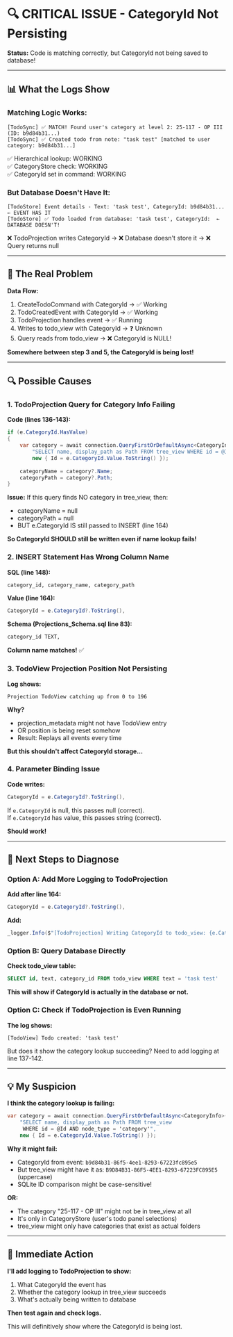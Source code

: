 # 🔍 CRITICAL ISSUE - CategoryId Not Persisting

**Status:** Code is matching correctly, but CategoryId not being saved to database!

---

## 📊 **What the Logs Show**

### **Matching Logic Works:**
```
[TodoSync] ✅ MATCH! Found user's category at level 2: 25-117 - OP III (ID: b9d84b31...)
[TodoSync] ✅ Created todo from note: "task test" [matched to user category: b9d84b31...]
```

✅ Hierarchical lookup: WORKING  
✅ CategoryStore check: WORKING  
✅ CategoryId set in command: WORKING

### **But Database Doesn't Have It:**
```
[TodoStore] Event details - Text: 'task test', CategoryId: b9d84b31... ← EVENT HAS IT
[TodoStore] ✅ Todo loaded from database: 'task test', CategoryId:  ← DATABASE DOESN'T!
```

❌ TodoProjection writes CategoryId → ❌ Database doesn't store it → ❌ Query returns null

---

## 🎯 **The Real Problem**

**Data Flow:**
1. CreateTodoCommand with CategoryId → ✅ Working
2. TodoCreatedEvent with CategoryId → ✅ Working
3. TodoProjection handles event → ✅ Running
4. Writes to todo_view with CategoryId → ❓ Unknown
5. Query reads from todo_view → ❌ CategoryId is NULL!

**Somewhere between step 3 and 5, the CategoryId is being lost!**

---

## 🔍 **Possible Causes**

### **1. TodoProjection Query for Category Info Failing**

**Code (lines 136-143):**
```csharp
if (e.CategoryId.HasValue)
{
    var category = await connection.QueryFirstOrDefaultAsync<CategoryInfo>(
        "SELECT name, display_path as Path FROM tree_view WHERE id = @Id AND node_type = 'category'",
        new { Id = e.CategoryId.Value.ToString() });
    
    categoryName = category?.Name;
    categoryPath = category?.Path;
}
```

**Issue:** If this query finds NO category in tree_view, then:
- categoryName = null
- categoryPath = null
- BUT e.CategoryId IS still passed to INSERT (line 164)

**So CategoryId SHOULD still be written even if name lookup fails!**

### **2. INSERT Statement Has Wrong Column Name**

**SQL (line 148):**
```sql
category_id, category_name, category_path
```

**Value (line 164):**
```csharp
CategoryId = e.CategoryId?.ToString(),
```

**Schema (Projections_Schema.sql line 83):**
```sql
category_id TEXT,
```

**Column name matches!** ✅

### **3. TodoView Projection Position Not Persisting**

**Log shows:**
```
Projection TodoView catching up from 0 to 196
```

**Why?** 
- projection_metadata might not have TodoView entry
- OR position is being reset somehow
- Result: Replays all events every time

**But this shouldn't affect CategoryId storage...**

### **4. Parameter Binding Issue**

**Code writes:**
```csharp
CategoryId = e.CategoryId?.ToString(),
```

If `e.CategoryId` is null, this passes null (correct).  
If `e.CategoryId` has value, this passes string (correct).

**Should work!**

---

## 🎯 **Next Steps to Diagnose**

### **Option A: Add More Logging to TodoProjection**

**Add after line 164:**
```csharp
CategoryId = e.CategoryId?.ToString(),
```

**Add:**
```csharp
_logger.Info($"[TodoProjection] Writing CategoryId to todo_view: {e.CategoryId?.ToString() ?? "NULL"}");
```

### **Option B: Query Database Directly**

**Check todo_view table:**
```sql
SELECT id, text, category_id FROM todo_view WHERE text = 'task test'
```

**This will show if CategoryId is actually in the database or not.**

### **Option C: Check if TodoProjection is Even Running**

**The log shows:**
```
[TodoView] Todo created: 'task test'
```

But does it show the category lookup succeeding? Need to add logging at line 137-142.

---

## 💡 **My Suspicion**

**I think the category lookup is failing:**

```csharp
var category = await connection.QueryFirstOrDefaultAsync<CategoryInfo>(
    "SELECT name, display_path as Path FROM tree_view 
     WHERE id = @Id AND node_type = 'category'",
    new { Id = e.CategoryId.Value.ToString() });
```

**Why it might fail:**
- CategoryId from event: `b9d84b31-86f5-4ee1-8293-67223fc895e5`
- But tree_view might have it as: `B9D84B31-86F5-4EE1-8293-67223FC895E5` (uppercase)
- SQLite ID comparison might be case-sensitive!

**OR:**
- The category "25-117 - OP III" might not be in tree_view at all
- It's only in CategoryStore (user's todo panel selections)
- tree_view might only have categories that exist as actual folders

---

## 🚀 **Immediate Action**

**I'll add logging to TodoProjection to show:**
1. What CategoryId the event has
2. Whether the category lookup in tree_view succeeds
3. What's actually being written to database

**Then test again and check logs.**

This will definitively show where the CategoryId is being lost.

